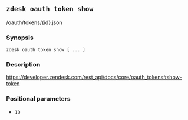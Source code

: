 ## `zdesk oauth token show`

/oauth/tokens/{id}.json

### Synopsis

    zdesk oauth token show [ ... ]

### Description

https://developer.zendesk.com/rest_api/docs/core/oauth_tokens#show-token

### Positional parameters

* `ID`

